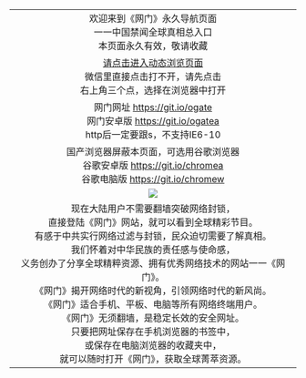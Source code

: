 ﻿<table>
  <tr></tr>
  <!--tr><td colspan=2 align=center><img src="https://cloud.githubusercontent.com/assets/11880933/13434984/f430fae2-e012-11e5-814f-c2df1e82b247.jpg" /></td></tr-->
  <tr>
    <td colspan=2 align=center>欢迎来到《网门》永久导航页面<br/>
    一一中国禁闻全球真相总入口<br/>
    本页面永久有效，敬请收藏
    </td>
  </tr>
  <tr>
    <td colspan=2 align=center>
    <a href="https://d2uzjxsfntohvd.cloudfront.net?from=github" target="_blank">请点击进入动态浏览页面</a><br/>
    微信里直接点击打不开，请先点击<br/>右上角三个点，选择在浏览器中打开
    <!--br/><br/>海外直连网址 <a href="http://www.ogate.org/oGate.aspx?from=githubo" target="_blank">www.ogate.org</a-->
    <!--br>* IE6打开动态网址须在选项中勾选TLS 1.0-->
    </td>
  </tr>
  <tr>
    <td colspan=2 align=center>
      网门网址
      <a href="https://github.com/ogate/ogate/blob/master/README.md?web" target="_blank">https://git.io/ogate</a><br>
      网门安卓版
      <a href="https://d2uzjxsfntohvd.cloudfront.net/ogUP.aspx?name=2A%2FoGate.apk">https://git.io/ogatea</a><br/>
      http后一定要跟s，不支持IE6-10
    </td>
  </tr>
  <tr>
    <td colspan=2 align=center>国产浏览器屏蔽本页面，可选用谷歌浏览器<br/>
      谷歌安卓版
      <a href="https://d2uzjxsfntohvd.cloudfront.net/ogUP.aspx?name=2A%2FChrome.apk">https://git.io/chromea</a><br/>
      谷歌电脑版
      <a href="https://d2uzjxsfntohvd.cloudfront.net/ogUP.aspx?name=2A%2FChrome.zip">https://git.io/chromew</a>
    </td>
  </tr>
  <tr>
    <td colspan=2 align=center><a href="https://d2uzjxsfntohvd.cloudfront.net?from=github" target="_blank"><img src="https://cloud.githubusercontent.com/assets/11880933/15631437/70d0a74e-259d-11e6-946f-6237b4b657bd.jpg" /></a></td> 
  </tr>
  <tr>
    <td colspan=2 align=center>现在大陆用户不需要翻墙突破网络封锁，<br/>直接登陆《网门》网站，就可以看到全球精彩节目。<br/>
有感于中共实行网络过滤与封锁，民众迫切需要了解真相。<br/>我们怀着对中华民族的责任感与使命感，<br/>义务创办了分享全球精粹资源、拥有优秀网络技术的网站一一《网门》。<br/>
《网门》揭开网络时代的新视角，引领网络时代的新风尚。<br/>
《网门》适合手机、平板、电脑等所有网络终端用户。<br/>
《网门》无须翻墙，是稳定长效的安全网址。<br/>只要把网址保存在手机浏览器的书签中，<br/>或保存在电脑浏览器的收藏夹中，<br/>就可以随时打开《网门》，获取全球菁萃资源。
    </td>
  </tr>
</table>
